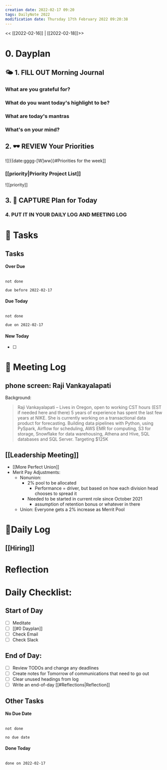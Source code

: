 ```yaml
---
creation date: 2022-02-17 09:20
tags: DailyNote 2022
modification date: Thursday 17th February 2022 09:20:38
---
```


<< [[2022-02-16]] | [[2022-02-18]]>>
# 0. Dayplan 
## 🌤 1. **FILL OUT** Morning Journal
### What are you grateful for?


### What do you want today's highlight to be?


### What are today's mantras


### What's on your mind?


## 2. 🕶 **REVIEW** Your Priorities
![[{{date:gggg-[W]ww}}#Priorities for the week]]
### [[priority|Priority Project List]] 
![[priority]]

## 3. 📆 **CAPTURE** Plan for Today

### 4. PUT IT IN YOUR DAILY LOG AND MEETING LOG



# 📝 Tasks
## Tasks

#### Over Due

```tasks

not done

due before 2022-02-17

```

#### Due Today

```tasks

not done

due on 2022-02-17

```

#### New Today

- [ ]

# 📰 Meeting Log

## phone screen: Raji Vankayalapati

Background:

> Raji Vankayalapati – Lives in Oregon, open to working CST hours (EST if needed here and there) 5 years of experience has spent the last few years at NIKE. She is currently working on a transactional data product for forecasting. Building data pipelines with Python, using PySpark, Airflow for scheduling, AWS EMR for computing, S3 for storage, Snowflake for data warehousing, Athena and Hive, SQL databases and SQL Server. Targeting $125K




## [[Leadership Meeting]]
- [[More Perfect Union]]
- Merit Pay Adjustments:
	- Nonunion:
		- 2% pool to be allocated
			- Performance = driver, but based on how each division head chooses to spread it
		- Needed to be started in current role since October 2021
			- assumption of retention bonus or whatever in there 
	- Union: Everyone gets a 2% increase as Merrit Pool
# 📓Daily Log

## [[Hiring]]

# Reflection

# Daily Checklist:
## Start of Day
- [ ] Meditate
- [ ] [[#0 Dayplan]]
- [ ] Check Email
- [ ] Check Slack

## End of Day:
- [ ] Review TODOs and change any deadlines
- [ ] Create notes for Tomorrow of communications that need to go out
- [ ] Clear unused headings from log
- [ ] Write an end-of-day [[#Reflections|Reflection]]

## Other Tasks

#### No Due Date

```tasks

not done

no due date

```

#### Done Today

```tasks

done on 2022-02-17

```



